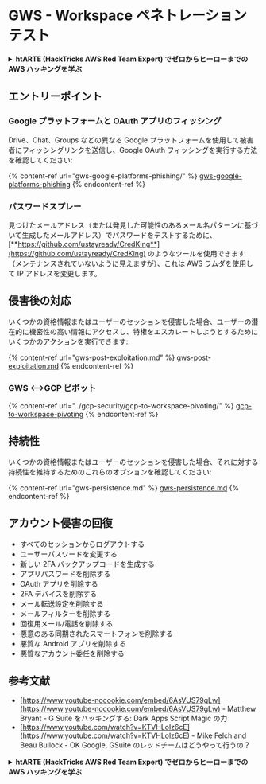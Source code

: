 # GWS - Workspace ペネトレーションテスト

<details>

<summary><strong>htARTE (HackTricks AWS Red Team Expert) でゼロからヒーローまでの AWS ハッキングを学ぶ</strong></summary>

HackTricks をサポートする他の方法:

* **HackTricks にあなたの会社を広告したい**、または **HackTricks を PDF でダウンロードしたい** 場合は、[**サブスクリプションプラン**](https://github.com/sponsors/carlospolop)をチェックしてください！
* [**公式の PEASS & HackTricks グッズ**](https://peass.creator-spring.com) を入手する
* [**The PEASS Family**](https://opensea.io/collection/the-peass-family) を発見する、私たちの独占的な [**NFTs**](https://opensea.io/collection/the-peass-family) のコレクション
* 💬 [**Discord グループ**](https://discord.gg/hRep4RUj7f) に **参加する** か、[**telegram グループ**](https://t.me/peass) に参加する、または **Twitter** 🐦 [**@carlospolopm**](https://twitter.com/carlospolopm) を **フォローする**。
* [**HackTricks**](https://github.com/carlospolop/hacktricks) と [**HackTricks Cloud**](https://github.com/carlospolop/hacktricks-cloud) の github リポジトリに PR を提出して、あなたのハッキングのコツを共有する。

</details>

## エントリーポイント

### Google プラットフォームと OAuth アプリのフィッシング

Drive、Chat、Groups などの異なる Google プラットフォームを使用して被害者にフィッシングリンクを送信し、Google OAuth フィッシングを実行する方法を確認してください:

{% content-ref url="gws-google-platforms-phishing/" %}
[gws-google-platforms-phishing](gws-google-platforms-phishing/)
{% endcontent-ref %}

### パスワードスプレー

見つけたメールアドレス（または発見した可能性のあるメール名パターンに基づいて生成したメールアドレス）でパスワードをテストするために、[**https://github.com/ustayready/CredKing**](https://github.com/ustayready/CredKing) のようなツールを使用できます（メンテナンスされていないように見えますが）、これは AWS ラムダを使用して IP アドレスを変更します。

## 侵害後の対応

いくつかの資格情報またはユーザーのセッションを侵害した場合、ユーザーの潜在的に機密性の高い情報にアクセスし、特権をエスカレートしようとするためにいくつかのアクションを実行できます:

{% content-ref url="gws-post-exploitation.md" %}
[gws-post-exploitation.md](gws-post-exploitation.md)
{% endcontent-ref %}

### GWS <-->GCP ピボット

{% content-ref url="../gcp-security/gcp-to-workspace-pivoting/" %}
[gcp-to-workspace-pivoting](../gcp-security/gcp-to-workspace-pivoting/)
{% endcontent-ref %}

## 持続性

いくつかの資格情報またはユーザーのセッションを侵害した場合、それに対する持続性を維持するためのこれらのオプションを確認してください:

{% content-ref url="gws-persistence.md" %}
[gws-persistence.md](gws-persistence.md)
{% endcontent-ref %}

## アカウント侵害の回復

* すべてのセッションからログアウトする
* ユーザーパスワードを変更する
* 新しい 2FA バックアップコードを生成する
* アプリパスワードを削除する
* OAuth アプリを削除する
* 2FA デバイスを削除する
* メール転送設定を削除する
* メールフィルターを削除する
* 回復用メール/電話を削除する
* 悪意のある同期されたスマートフォンを削除する
* 悪質な Android アプリを削除する
* 悪質なアカウント委任を削除する

## 参考文献

* [https://www.youtube-nocookie.com/embed/6AsVUS79gLw](https://www.youtube-nocookie.com/embed/6AsVUS79gLw) - Matthew Bryant - G Suite をハッキングする: Dark Apps Script Magic の力
* [https://www.youtube.com/watch?v=KTVHLolz6cE](https://www.youtube.com/watch?v=KTVHLolz6cE) - Mike Felch and Beau Bullock - OK Google, GSuite のレッドチームはどうやって行うの？

<details>

<summary><strong>htARTE (HackTricks AWS Red Team Expert) でゼロからヒーローまでの AWS ハッキングを学ぶ</strong></summary>

HackTricks をサポートする他の方法:

* **HackTricks にあなたの会社を広告したい**、または **HackTricks を PDF でダウンロードしたい** 場合は、[**サブスクリプションプラン**](https://github.com/sponsors/carlospolop)をチェックしてください！
* [**公式の PEASS & HackTricks グッズ**](https://peass.creator-spring.com) を入手する
* [**The PEASS Family**](https://opensea.io/collection/the-peass-family) を発見する、私たちの独占的な [**NFTs**](https://opensea.io/collection/the-peass-family) のコレクション
* 💬 [**Discord グループ**](https://discord.gg/hRep4RUj7f) に **参加する** か、[**telegram グループ**](https://t.me/peass) に参加する、または **Twitter** 🐦 [**@carlospolopm**](https://twitter.com/carlospolopm) を **フォローする**。
* [**HackTricks**](https://github.com/carlospolop/hacktricks) と [**HackTricks Cloud**](https://github.com/carlospolop/hacktricks-cloud) の github リポジトリに PR を提出して、あなたのハッキングのコツを共有する。

</details>
